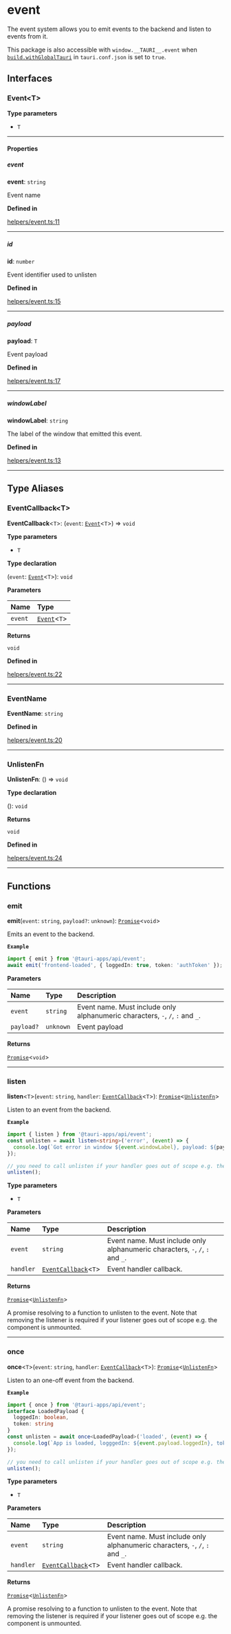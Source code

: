 # event

The event system allows you to emit events to the backend and listen to events from it.

This package is also accessible with `window.__TAURI__.event` when [`build.withGlobalTauri`](https://tauri.app/v1/api/config/#buildconfig.withglobaltauri) in `tauri.conf.json` is set to `true`.

## Interfaces

### Event<T\>

**Type parameters**

- `T`

---

#### Properties

##### event

 **event**: `string`

Event name

**Defined in** 

[helpers/event.ts:11](https://github.com/tauri-apps/tauri/blob/a5f2945d/tooling/api/src/helpers/event.ts#L11)

---

##### id

 **id**: `number`

Event identifier used to unlisten

**Defined in** 

[helpers/event.ts:15](https://github.com/tauri-apps/tauri/blob/a5f2945d/tooling/api/src/helpers/event.ts#L15)

---

##### payload

 **payload**: `T`

Event payload

**Defined in** 

[helpers/event.ts:17](https://github.com/tauri-apps/tauri/blob/a5f2945d/tooling/api/src/helpers/event.ts#L17)

---

##### windowLabel

 **windowLabel**: `string`

The label of the window that emitted this event.

**Defined in** 

[helpers/event.ts:13](https://github.com/tauri-apps/tauri/blob/a5f2945d/tooling/api/src/helpers/event.ts#L13)

---

## Type Aliases

### EventCallback<T\>

 **EventCallback**<`T`\>: (`event`: [`Event`](event.md#event)<`T`\>) => `void`

**Type parameters**

- `T`

**Type declaration**

(`event`: [`Event`](event.md#event)<`T`\>): `void`

**Parameters**

| Name | Type |
| :------ | :------ |
| `event` | [`Event`](event.md#event)<`T`\> |

**Returns**

`void`

**Defined in** 

[helpers/event.ts:22](https://github.com/tauri-apps/tauri/blob/a5f2945d/tooling/api/src/helpers/event.ts#L22)

---

### EventName

 **EventName**: `string`

**Defined in** 

[helpers/event.ts:20](https://github.com/tauri-apps/tauri/blob/a5f2945d/tooling/api/src/helpers/event.ts#L20)

---

### UnlistenFn

 **UnlistenFn**: () => `void`

**Type declaration**

(): `void`

**Returns**

`void`

**Defined in** 

[helpers/event.ts:24](https://github.com/tauri-apps/tauri/blob/a5f2945d/tooling/api/src/helpers/event.ts#L24)

---

## Functions

### emit

**emit**(`event`: `string`, `payload?`: `unknown`): [`Promise`]( https://developer.mozilla.org/en-US/docs/Web/JavaScript/Reference/Global_Objects/Promise )<`void`\>

Emits an event to the backend.

**`Example`**

```typescript
import { emit } from '@tauri-apps/api/event';
await emit('frontend-loaded', { loggedIn: true, token: 'authToken' });
```

**Parameters**

| Name | Type | Description |
| :------ | :------ | :------ |
| `event` | `string` | Event name. Must include only alphanumeric characters, `-`, `/`, `:` and `_`. |
| `payload?` | `unknown` | Event payload |

**Returns**

[`Promise`]( https://developer.mozilla.org/en-US/docs/Web/JavaScript/Reference/Global_Objects/Promise )<`void`\>

---

### listen

**listen**<`T`\>(`event`: `string`, `handler`: [`EventCallback`](event.md#eventcallback)<`T`\>): [`Promise`]( https://developer.mozilla.org/en-US/docs/Web/JavaScript/Reference/Global_Objects/Promise )<[`UnlistenFn`](event.md#unlistenfn)\>

Listen to an event from the backend.

**`Example`**

```typescript
import { listen } from '@tauri-apps/api/event';
const unlisten = await listen<string>('error', (event) => {
  console.log(`Got error in window ${event.windowLabel}, payload: ${payload}`);
});

// you need to call unlisten if your handler goes out of scope e.g. the component is unmounted
unlisten();
```

**Type parameters**

- `T`

**Parameters**

| Name | Type | Description |
| :------ | :------ | :------ |
| `event` | `string` | Event name. Must include only alphanumeric characters, `-`, `/`, `:` and `_`. |
| `handler` | [`EventCallback`](event.md#eventcallback)<`T`\> | Event handler callback. |

**Returns**

[`Promise`]( https://developer.mozilla.org/en-US/docs/Web/JavaScript/Reference/Global_Objects/Promise )<[`UnlistenFn`](event.md#unlistenfn)\>

A promise resolving to a function to unlisten to the event.
Note that removing the listener is required if your listener goes out of scope e.g. the component is unmounted.

---

### once

**once**<`T`\>(`event`: `string`, `handler`: [`EventCallback`](event.md#eventcallback)<`T`\>): [`Promise`]( https://developer.mozilla.org/en-US/docs/Web/JavaScript/Reference/Global_Objects/Promise )<[`UnlistenFn`](event.md#unlistenfn)\>

Listen to an one-off event from the backend.

**`Example`**

```typescript
import { once } from '@tauri-apps/api/event';
interface LoadedPayload {
  loggedIn: boolean,
  token: string
}
const unlisten = await once<LoadedPayload>('loaded', (event) => {
  console.log(`App is loaded, logggedIn: ${event.payload.loggedIn}, token: ${event.payload.token}`);
});

// you need to call unlisten if your handler goes out of scope e.g. the component is unmounted
unlisten();
```

**Type parameters**

- `T`

**Parameters**

| Name | Type | Description |
| :------ | :------ | :------ |
| `event` | `string` | Event name. Must include only alphanumeric characters, `-`, `/`, `:` and `_`. |
| `handler` | [`EventCallback`](event.md#eventcallback)<`T`\> | Event handler callback. |

**Returns**

[`Promise`]( https://developer.mozilla.org/en-US/docs/Web/JavaScript/Reference/Global_Objects/Promise )<[`UnlistenFn`](event.md#unlistenfn)\>

A promise resolving to a function to unlisten to the event.
Note that removing the listener is required if your listener goes out of scope e.g. the component is unmounted.
